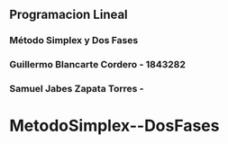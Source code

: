 ## Programacion Lineal 
### Método Simplex y Dos Fases 

### Guillermo Blancarte Cordero - 1843282
### Samuel Jabes Zapata Torres - 
# MetodoSimplex--DosFases

